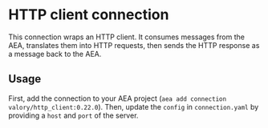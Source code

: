 # HTTP client connection

This connection wraps an HTTP client. It consumes messages from the AEA, translates them into HTTP requests, then sends the HTTP response as a message back to the AEA.

## Usage

First, add the connection to your AEA project (`aea add connection valory/http_client:0.22.0`). Then, update the `config` in `connection.yaml` by providing a `host` and `port` of the server.
